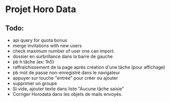 # Projet Horo Data


## Todo:
* api query for quota bonus
* merge invitations with new users
* check maximum number of user one can import.
* dossier en surbrillance dans la barre de gauche
* pb h tâche (ex: 1h5)
* raffraichissement de la page après création d'une tâche (pour affichage)
* pb mot de passe non-enregistré dans le navigateur
* appuyer sur touche "entrée" pour créer ou ajouter
* supprimer un groupe
* Si vide, ajouter texte dans liste "Aucune tâche saisie"
* Corriger Horodata dans les objets de mails envoyés.
